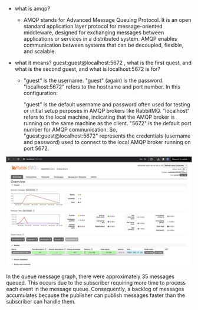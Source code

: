 - what is amqp?
    - AMQP stands for Advanced Message Queuing Protocol. It is an open standard application layer protocol for message-oriented middleware, designed for exchanging messages between applications or services in a distributed system. AMQP enables communication between systems that can be decoupled, flexible, and scalable.

- what it means? guest:guest@localhost:5672 , what is the first quest, and what is the second guest, and what is localhost:5672 is for? 

    - "guest" is the username.
        "guest" (again) is the password.
        "localhost:5672" refers to the hostname and port number.
        In this configuration:

        "guest" is the default username and password often used for testing or initial setup purposes in AMQP brokers like RabbitMQ.
        "localhost" refers to the local machine, indicating that the AMQP broker is running on the same machine as the client.
        "5672" is the default port number for AMQP communication.
        So, "guest:guest@localhost:5672" represents the credentials (username and password) used to connect to the local AMQP broker running on port 5672.

![Slow Subscirber](/assets/slowsubs.png)

In the queue message graph, there were approximately 35 messages queued. This occurs due to the subscriber requiring more time to process each event in the message queue. Consequently, a backlog of messages accumulates because the publisher can publish messages faster than the subscriber can handle them.